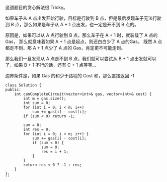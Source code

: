 这道题目的贪心解法很 Tricky。

如果车子从 A 点出发开始行驶，目标是行驶到 B 点，但是最后发现车子无法行驶到 B 点，那么如果是车子从 A + 1 点出发，也一定是开不到 B 点的。

原因是，如果可以从 A 点行驶到 B 点，那么车子在 A + 1 时，就装载了 A 点的 Gas，
那么就意味着如果 A + 1 点是起点，则还白白少了 A 点的Gas。 既然 A 点都走不到，那 A + 1 点少了 A 点的 Gas，肯定更不可能走到。

那么我们一旦发现从 A 点走不到 B 点，我们就可以尝试从 B + 1 点出发就可以了，如果 B + 1 不行的话，还有 C + 1 点等等...

边界条件是，如果 Gas 的和少于路程的 Cost 和，那么直接返回 -1

```
class Solution {
public:
    int canCompleteCircuit(vector<int>& gas, vector<int>& cost) {
        int m = gas.size();
        int sum = 0;
        for (int i = 0; i < m; i++)
            sum += gas[i] - cost[i];
        if (sum < 0) return -1;
        
        sum = 0;
        int res = 0;
        for (int i = 0; i < m; i++) {
            sum += gas[i] - cost[i];
            if (sum < 0) {
                sum = 0;
                res = i + 1;
            }
        }
        return res < 0 ? -1 : res;
    }
};
``